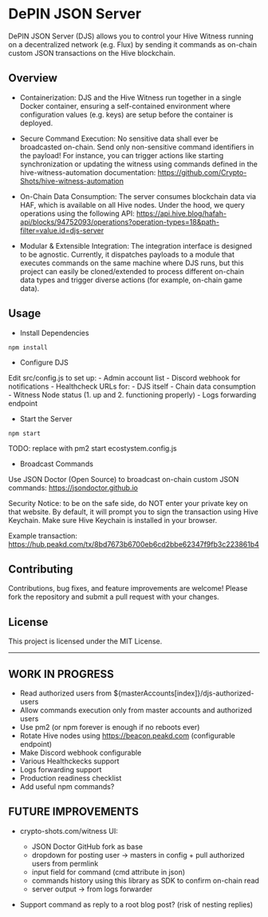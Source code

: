 # DePIN JSON Server

DePIN JSON Server (DJS) allows you to control your Hive Witness running on a decentralized network (e.g. Flux) by sending it commands as on-chain custom JSON transactions on the Hive blockchain.

## Overview

- Containerization:
DJS and the Hive Witness run together in a single Docker container, ensuring a self-contained environment where configuration values (e.g. keys) are setup before the container is deployed.

- Secure Command Execution:
No sensitive data shall ever be broadcasted on-chain. Send only non-sensitive command identifiers in the payload!
For instance, you can trigger actions like starting synchronization or updating the witness using commands defined in the hive-witness-automation documentation:
https://github.com/Crypto-Shots/hive-witness-automation

- On-Chain Data Consumption:
The server consumes blockchain data via HAF, which is available on all Hive nodes. Under the hood, we query operations using the following API: https://api.hive.blog/hafah-api/blocks/94752093/operations?operation-types=18&path-filter=value.id=djs-server

- Modular & Extensible Integration:
The integration interface is designed to be agnostic. Currently, it dispatches payloads to a module that executes commands on the same machine where DJS runs, but this project can easily be cloned/extended to process different on-chain data types and trigger diverse actions (for example, on-chain game data).

## Usage

- Install Dependencies

```
npm install
```

- Configure DJS

Edit src/config.js to set up:
    - Admin account list
    - Discord webhook for notifications
    - Healthcheck URLs for:
        - DJS itself
        - Chain data consumption
        - Witness Node status (1. up and 2. functioning properly)
    - Logs forwarding endpoint

- Start the Server

```
npm start
```
TODO: replace with pm2 start ecostystem.config.js

- Broadcast Commands

Use JSON Doctor (Open Source) to broadcast on-chain custom JSON commands:
https://jsondoctor.github.io

Security Notice: to be on the safe side, do NOT enter your private key on that website.
By default, it will prompt you to sign the transaction using Hive Keychain. Make sure Hive Keychain is installed in your browser.

Example transaction:
https://hub.peakd.com/tx/8bd7673b6700eb6cd2bbe62347f9fb3c223861b4


## Contributing

Contributions, bug fixes, and feature improvements are welcome! Please fork the repository and submit a pull request with your changes.

## License

This project is licensed under the MIT License.

-----

## WORK IN PROGRESS

- Read authorized users from ${masterAccounts[index]}/djs-authorized-users
- Allow commands execution only from master accounts and authorized users
- Use pm2 (or npm forever is enough if no reboots ever)
- Rotate Hive nodes using https://beacon.peakd.com (configurable endpoint)
- Make Discord webhook configurable
- Various Healthckecks support
- Logs forwarding support
- Production readiness checklist
- Add useful npm commands?


## FUTURE IMPROVEMENTS

- crypto-shots.com/witness UI:
    - JSON Doctor GitHub fork as base
    - dropdown for posting user -> masters in config + pull authorized users from permlink
    - input field for command (cmd attribute in json)
    - commands history using this library as SDK to confirm on-chain read
    - server output -> from logs forwarder

- Support command as reply to a root blog post? (risk of nesting replies)
